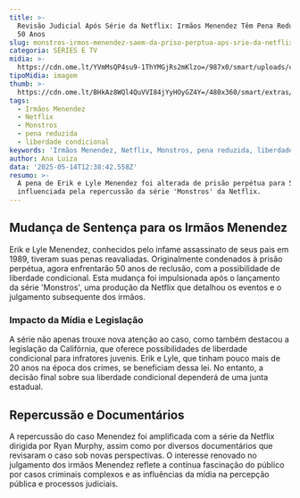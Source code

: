 ```yaml
---
title: >-
  Revisão Judicial Após Série da Netflix: Irmãos Menendez Têm Pena Reduzida para
  50 Anos
slug: monstros-irmos-menendez-saem-da-priso-perptua-aps-srie-da-netflix
categoria: SÉRIES E TV
midia: >-
  https://cdn.ome.lt/YVmMsQP4su9-1ThYMGjRs2mKlzo=/987x0/smart/uploads/conteudo/fotos/irmaos-menendez.png
tipoMidia: imagem
thumb: >-
  https://cdn.ome.lt/BHkAz8WQl4QuVVI84jYyHOyGZ4Y=/480x360/smart/extras/conteudos/irmaos-menendez.png
tags:
  - Irmãos Menendez
  - Netflix
  - Monstros
  - pena reduzida
  - liberdade condicional
keywords: 'Irmãos Menendez, Netflix, Monstros, pena reduzida, liberdade condicional'
author: Ana Luiza
data: '2025-05-14T12:38:42.558Z'
resumo: >-
  A pena de Erik e Lyle Menendez foi alterada de prisão perpétua para 50 anos,
  influenciada pela repercussão da série 'Monstros' da Netflix.
---
```


## Mudança de Sentença para os Irmãos Menendez

Erik e Lyle Menendez, conhecidos pelo infame assassinato de seus pais em 1989, tiveram suas penas reavaliadas. Originalmente condenados à prisão perpétua, agora enfrentarão 50 anos de reclusão, com a possibilidade de liberdade condicional. Esta mudança foi impulsionada após o lançamento da série 'Monstros', uma produção da Netflix que detalhou os eventos e o julgamento subsequente dos irmãos.

### Impacto da Mídia e Legislação

A série não apenas trouxe nova atenção ao caso, como também destacou a legislação da Califórnia, que oferece possibilidades de liberdade condicional para infratores juvenis. Erik e Lyle, que tinham pouco mais de 20 anos na época dos crimes, se beneficiam dessa lei. No entanto, a decisão final sobre sua liberdade condicional dependerá de uma junta estadual.

## Repercussão e Documentários

A repercussão do caso Menendez foi amplificada com a série da Netflix dirigida por Ryan Murphy, assim como por diversos documentários que revisaram o caso sob novas perspectivas. O interesse renovado no julgamento dos irmãos Menendez reflete a contínua fascinação do público por casos criminais complexos e as influências da mídia na percepção pública e processos judiciais.
